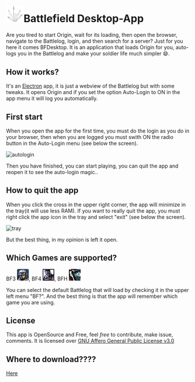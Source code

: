 # <img src="https://raw.githubusercontent.com/Naramsim/BF4-Desktop-App/dev/media/frost.png" width="48">Battlefield Desktop-App

Are you tired to start Origin, wait for its loading, then open the browser, navigate to the Battlelog, login, and then search for a server?
Just for you here it comes BFDesktop.
It is an application that loads Origin for you, auto-logs you in the Battlelog and make your soldier life much simpler :smile:.

## How it works?
It's an [Electron](http://electron.atom.io/) app, it is just a webview of the Battlelog but with some tweaks.
It opens Origin and if you set the option Auto-Login to ON in the app menu it will log you automatically.

## First start
When you open the app for the first time, you must do the login as you do in your browser, 
then when you are logged you must swith ON the radio button in the Auto-Login menu (see below the screen).

![autologin](http://i.imgur.com/W0BUYAd.png "Set it to ON")

Then you have finished, you can start playing, you can quit the app and reopen it to see the auto-login magic..

## How to quit the app
When you click the cross in the upper right corner, the app will minimize in the tray(it will use less RAM).
If you want to really quit the app, you must right click the app icon in the tray and select "exit" (see below the screen).

![tray](http://i.imgur.com/rRd46Sd.png "click Exit")

But the best thing, in my opinion is left it open.

## Which Games are supported?
BF3 ![3](https://raw.githubusercontent.com/Naramsim/BF4-Desktop-App/dev/media/bf3.png),
BF4 ![3](https://raw.githubusercontent.com/Naramsim/BF4-Desktop-App/dev/media/bf4.png),
BFH ![3](https://raw.githubusercontent.com/Naramsim/BF4-Desktop-App/dev/media/bfh.png)

You can select the default Battlelog that will load by checking it in the upper left menu "BF?".
And the best thing is that the app will remember which game you are using.

## License
This app is OpenSource and Free, feel _free_ to contribute, make issue, comments.
It is licensed over [GNU Affero General Public License v3.0](https://github.com/Naramsim/BF4-Desktop-App/LICENSE.txt)

## Where to download????
[Here](https://github.com/Naramsim/BF4-Desktop-App/releases)
